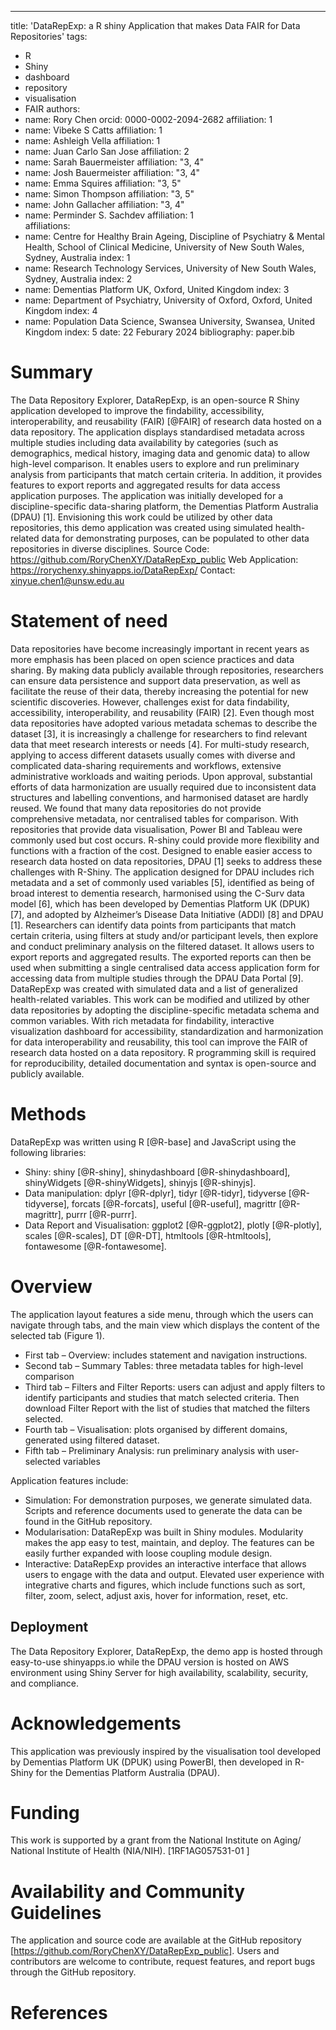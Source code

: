 ---
title: 'DataRepExp: a R shiny Application that makes Data FAIR for Data Repositories'
tags:
  - R
  - Shiny
  - dashboard
  - repository
  - visualisation
  - FAIR
authors:
  - name: Rory Chen
    orcid: 0000-0002-2094-2682
    affiliation: 1 
  - name: Vibeke S Catts
    affiliation: 1
  - name: Ashleigh Vella
    affiliation: 1
  - name: Juan Carlo San Jose
    affiliation: 2
  - name: Sarah Bauermeister
    affiliation: "3, 4"
  - name: Josh Bauermeister
    affiliation: "3, 4"
  - name: Emma Squires
    affiliation: "3, 5"
  - name: Simon Thompson
    affiliation: "3, 5"
  - name: John Gallacher
    affiliation: "3, 4"
  - name: Perminder S. Sachdev
    affiliation: 1  
affiliations:
 - name: Centre for Healthy Brain Ageing, Discipline of Psychiatry & Mental Health, School of Clinical Medicine, University of New South Wales, Sydney, Australia
   index: 1
 - name: Research Technology Services, University of New South Wales, Sydney, Australia
   index: 2
 - name: Dementias Platform UK, Oxford, United Kingdom
   index: 3
 - name: Department of Psychiatry, University of Oxford, Oxford, United Kingdom
   index: 4
 - name: Population Data Science, Swansea University, Swansea, United Kingdom
   index: 5
date: 22 Feburary 2024
bibliography: paper.bib

# Summary

The Data Repository Explorer, DataRepExp, is an open-source R Shiny application developed to improve the findability, accessibility, interoperability, and reusability (FAIR) [@FAIR] of research data hosted on  a data repository. 
The application displays standardised metadata across multiple studies including data availability by categories (such as demographics, medical history, imaging data and genomic data) to allow high-level comparison. It enables users to explore and run preliminary analysis from participants that match certain criteria. In addition, it provides features to export reports and aggregated results for data access application purposes.
The application was initially developed for a discipline-specific data-sharing platform, the Dementias Platform Australia (DPAU) [1]. Envisioning this work could be utilized by other data repositories, this demo application was created using simulated health-related data for demonstrating purposes, can be populated to other data repositories in diverse disciplines.
Source Code: https://github.com/RoryChenXY/DataRepExp_public 
Web Application: https://rorychenxy.shinyapps.io/DataRepExp/ 
Contact: xinyue.chen1@unsw.edu.au


# Statement of need

Data repositories have become increasingly important in recent years as more emphasis has been placed on open science practices and data sharing. By making data publicly available through repositories, researchers can ensure data persistence and support data preservation, as well as facilitate the reuse of their data, thereby increasing the potential for new scientific discoveries. However, challenges exist for data findability, accessibility, interoperability, and reusability (FAIR) [2].
Even though most data repositories have adopted various metadata schemas to describe the dataset [3], it is increasingly a challenge for researchers to find relevant data that meet research interests or needs [4]. For multi-study research, applying to access different datasets usually comes with diverse and complicated data-sharing requirements and workflows, extensive administrative workloads and waiting periods. Upon approval, substantial efforts of data harmonization are usually required due to inconsistent data structures and labelling conventions, and harmonised dataset are hardly reused. We found that many data repositories do not provide comprehensive metadata, nor centralised tables for comparison. With repositories that provide data visualisation, Power BI and Tableau were commonly used but cost occurs. R-shiny could provide more flexibility and functions with a fraction of the cost.
Designed to enable easier access to research data hosted on data repositories, DPAU [1] seeks to address these challenges with R-Shiny. The application designed for DPAU includes rich metadata and a set of commonly used variables [5], identified as being of broad interest to dementia research, harmonised using the C-Surv data model [6], which has been developed by Dementias Platform UK (DPUK) [7], and adopted by Alzheimer’s Disease Data Initiative (ADDI) [8] and DPAU [1]. Researchers can identify data points from participants that match certain criteria, using filters at study and/or participant levels, then explore and conduct preliminary analysis on the filtered dataset. It allows users to export reports and aggregated results. The exported reports can then be used when submitting a single centralised data access application form for accessing data from multiple studies through the DPAU Data Portal [9].
DataRepExp was created with simulated data and a list of generalized health-related variables. This work can be modified and utilized by other data repositories by adopting the discipline-specific metadata schema and common variables. With rich metadata for findability, interactive visualization dashboard for accessibility, standardization and harmonization for data interoperability and reusability, this tool can improve the FAIR of research data hosted on a data repository. R programming skill is required for reproducibility, detailed documentation and syntax is open-source and publicly available.


# Methods

DataRepExp was written using R [@R-base] and JavaScript using the following libraries:

-  Shiny: shiny [@R-shiny], shinydashboard [@R-shinydashboard], shinyWidgets [@R-shinyWidgets], shinyjs [@R-shinyjs].
-  Data manipulation: dplyr [@R-dplyr], tidyr [@R-tidyr], tidyverse [@R-tidyverse], forcats [@R-forcats], useful [@R-useful], magrittr [@R-magrittr], purrr [@R-purrr].
-  Data Report and Visualisation: ggplot2 [@R-ggplot2], plotly [@R-plotly], scales [@R-scales], DT [@R-DT], htmltools [@R-htmltools], fontawesome [@R-fontawesome].

# Overview

The application layout features a side menu, through which the users can navigate through tabs, and the main view which displays the content of the selected tab (Figure 1).
-  First tab – Overview: includes statement and navigation instructions.
-  Second tab – Summary Tables: three metadata tables for high-level comparison
-  Third tab – Filters and Filter Reports: users can adjust and apply filters to identify participants and studies that match selected criteria. Then download Filter Report with the list of studies that matched the filters selected.
-  Fourth tab – Visualisation: plots organised by different domains, generated using filtered dataset.
-  Fifth tab – Preliminary Analysis: run preliminary analysis with user-selected variables

Application features include:
-  Simulation: For demonstration purposes, we generate simulated data. Scripts and reference documents used to generate the data can be found in the GitHub repository.
-  Modularisation: DataRepExp was built in Shiny modules. Modularity makes the app easy to test, maintain, and deploy. The features can be easily further expanded with loose coupling module design.
-  Interactive: DataRepExp provides an interactive interface that allows users to engage with the data and output. Elevated user experience with integrative charts and figures, which include functions such as sort, filter, zoom, select, adjust axis, hover for information, reset, etc.

## Deployment

The Data Repository Explorer, DataRepExp, the demo app is hosted through easy-to-use shinyapps.io while the DPAU version is hosted on AWS environment using Shiny Server for high availability, scalability, security, and compliance.

# Acknowledgements

This application was previously inspired by the visualisation tool developed by Dementias Platform UK (DPUK) using PowerBI, then developed in R-Shiny for the Dementias Platform Australia (DPAU).

# Funding
This work is supported by a grant from the National Institute on Aging/ National Institute of Health (NIA/NIH). [1RF1AG057531-01 ]

# Availability and Community Guidelines
The application and source code are available at the GitHub repository [https://github.com/RoryChenXY/DataRepExp_public]. Users and contributors are welcome to contribute, request features, and report bugs through the GitHub repository.

# References
